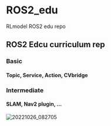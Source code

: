 # ROS2_edu
RLmodel ROS2 edu repo

## ROS2 Edcu curriculum rep
### Basic
#### Topic, Service, Action, CVbridge
### Intermediate
#### SLAM, Nav2 plugin, ...

![20221026_082705](https://user-images.githubusercontent.com/32663016/219499373-80b9a6b0-b7dc-4dbf-b174-84ab3e86d004.jpg)
